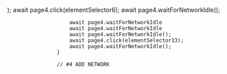 );
                        await page4.click(elementSelector6);
                        await page4.waitForNetworkIdle();
                        
                        await page4.waitForNetworkIdle
                        await page4.waitForNetworkIdle
                        await page4.waitForNetworkIdle();
                        await page4.click(elementSelector13);
                        await page4.waitForNetworkIdle();
                    }

                    // #4 ADD NETWORK 
